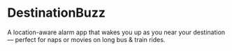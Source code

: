 # DestinationBuzz
A location-aware alarm app that wakes you up as you near your destination — perfect for naps or movies on long bus &amp; train rides.
